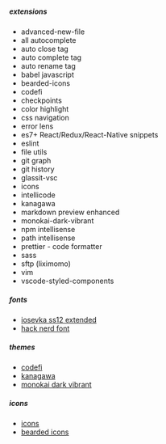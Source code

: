 ##### extensions

- advanced-new-file
- all autocomplete
- auto close tag
- auto complete tag
- auto rename tag
- babel javascript
- bearded-icons
- codefi
- checkpoints
- color highlight
- css navigation
- error lens
- es7+ React/Redux/React-Native snippets
- eslint
- file utils
- git graph
- git history
- glassit-vsc
- icons
- intellicode
- kanagawa
- markdown preview enhanced
- monokai-dark-vibrant
- npm intellisense
- path intellisense
- prettier - code formatter
- sass
- sftp (liximomo)
- vim
- vscode-styled-components

##### fonts

- [iosevka ss12 extended](https://typeof.net/Iosevka)
- [hack nerd font](https://github.com/ryanoasis/nerd-fonts/releases)

##### themes

- [codefi](https://github.com/nijatibrahimov/codefi-theme 'link to github')
- [kanagawa](https://marketplace.visualstudio.com/items?itemName=qufiwefefwoyn.kanagawa 'link to marketplace')
- [monokai dark vibrant](https://marketplace.visualstudio.com/items?itemName=larscom.monokai-dark-vibrant 'link to marketplace')

##### icons

- [icons](https://marketplace.visualstudio.com/items?itemName=tal7aouy.icons 'link to marketplace')
- [bearded icons](https://marketplace.visualstudio.com/items?itemName=BeardedBear.beardedicons 'link to marketplace')
